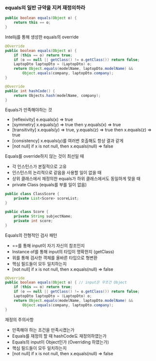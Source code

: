 ### equals의 일반 규약을 지켜 재정의하라

```java
public boolean equals(Object o) {
    return this == o;
}
```



Intellij를 통해 생성한 equals의 override

```java
@Override
public boolean equals(Object o) {
    if (this == o) return true;
    if (o == null || getClass() != o.getClass()) return false;
    LaptopDto laptopDto = (LaptopDto) o;
    return Object.equals(modelName, laptopDto.modelName) &&
        Object.equals(company, laptopDto.company);
}

@Override
public int hashCode() {
    return Objects.hash(modelName, company);
}
```



Equals가 만족해야하는 것

- [reflexivity] e.equals(x) => true
- [symmetry] x.equals(y) => true then y.equals(x) => true
- [transitivity] x.equals(y) => true, y.equals(z) => true then x.equals(z) => true
- [consistency] x.equals(y)를 여러번 호출해도 항상 결과 같게
- [not null] if x is not null, then x.equals(null) => false



Equals를 override하지 않는 것이 최선일 때

- 각 인스턴스가 본질적으로 고유
- 인스턴스의 논리적으로 같음을 사용할 일이 없을 때
- 상위 클래스에서 재정의한 equals가 하위 클래스에서도 동일하게 맞을 때
- private Class (equals를 부를 일이 없음)

```java
public class ClassScore {
    private List<Score> scoreList;
}

public class Score {
    private String subjectName;
    private int score;
}
```



Equals의 전형적인 검사 패턴

- ==를 통해 input이 자기 자신의 참조인지
- Instance of를 통해 input의 타입이 명확한지 (getClass)
- 위를 통해 검사한 객체를 올바른 타입으로 형변환
- 핵심 필드들이 모두 일치하는지
- [not null] if x is not null, then x.equals(null) => false

```java
@Override
public boolean equals(Object o) { // input은 무조건 Object
    if (this == o) return true;
    if (o == null || getClass() != o.getClass()) return false;
    LaptopDto laptopDto = (LaptopDto) o;
    return Object.equals(modelName, laptopDto.modelName) &&
        Object.equals(company, laptopDto.company);
}
```



재정의 주의사항

- 만족해야 하는 조건을 만족시켰는가
- Equals를 재정의 할 때 hashCode도 재정의하였는가
- Equals의 input이 Object인가 (Overriding 하였는가)
- 핵심 필드들이 모두 일치하는지
- [not null] if x is not null, then x.equals(null) => false